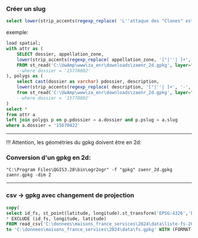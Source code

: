 ### Créer un slug
```sql
select lower(strip_accents(regexp_replace( 'L''attaque des "Clones" est arrivée', '["|''| ]+', '-', 'g')))
```
exemple:
```sql
load spatial;
with attr as (
	SELECT dossier, appellation_zone,
	lower(strip_accents(regexp_replace( appellation_zone, '["|''| ]+', '-', 'g'))) slug
	FROM st_read('C:\UwAmp\www\za_enr\downloads\zaenr_2d.gpkg', layer="attributs")
	--where dossier = '15778802'
), polygs as (
	select cast(dossier as varchar) pdossier, description,
	lower(strip_accents(regexp_replace( description, '["|''| ]+', '-', 'g'))) pslug
	from st_read('C:\UwAmp\www\za_enr\downloads\zaenr_2d.gpkg', layer="polygones")
	--where dossier = '15778802'
)
select * 
from attr a
left join polygs p on p.pdossier = a.dossier and p.pslug = a.slug
where a.dossier = '15670422'
```
--------------------------------------------
!!! Attention, les géométries du gpkg doivent être en 2d: 
### Conversion d'un gpkg en 2d:
```batch
"C:\Program Files\QGIS3.28\bin\ogr2ogr" -f "gpkg" zaenr_2d.gpkg zaenr.gpkg -dim 2
```

-------------------------------------------
### csv -> gpkg avec changement de projection
```sql
copy(
select id_fs, st_point(latitude, longitude).st_transform('EPSG:4326','EPSG:2154') geometry, 
* EXCLUDE (id_fs, longitude, latitude)
FROM read_csv('C:\donnees\maisons_france_services\2024\data\liste-fs-20240307.csv')) 
to 'C:\donnees\maisons_france_services\2024\data\fs.gpkg' WITH (FORMAT GDAL, DRIVER 'GPKG', LAYER_NAME 'structures', SRS 'EPSG:2154');
```
